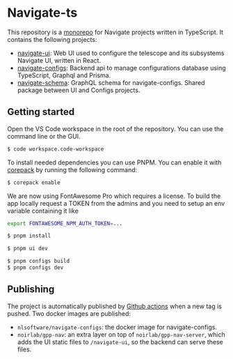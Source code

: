 # Navigate-ts

This repository is a [monorepo](https://monorepo.tools/) for Navigate projects written in TypeScript. It contains the following projects:

- [navigate-ui](./packages/ui): Web UI used to configure the telescope and its subsystems Navigate UI, written in React.
- [navigate-configs](./packages/configs): Backend api to manage configurations database using TypeScript, Graphql and Prisma.
- [navigate-schema](./packages/schema): GraphQL schema for navigate-configs. Shared package between UI and Configs projects.

## Getting started

Open the VS Code workspace in the root of the repository. You can use the command line or the GUI.

```bash
$ code workspace.code-workspace
```

To install needed dependencies you can use PNPM. You can enable it with [corepack](https://nodejs.org/api/corepack.html) by running the following command:

```bash
$ corepack enable
```

We are now using FontAwesome Pro which requires a license. To build the app locally request a TOKEN
from the admins and you need to setup an env variable containing it like

```bash
export FONTAWESOME_NPM_AUTH_TOKEN=...
```

```bash
$ pnpm install

$ pnpm ui dev

$ pnpm configs build
$ pnpm configs dev
```

## Publishing

The project is automatically published by [Github actions](./.github/workflows/node.js.yml) when a new tag is pushed. Two docker images are published:

- `nlsoftware/navigate-configs`: the docker image for navigate-configs.
- `noirlab/gpp-nav`: an extra layer on top of `noirlab/gpp-nav-server`, which adds the UI static files to `/navigate-ui`, so the backend can serve these files.
